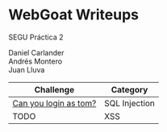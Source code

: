 # WebGoat Writeups

SEGU Práctica 2

Daniel Carlander\
Andrés Montero\
Juan Lluva

Challenge | Category
--------- | --------
[Can you login as tom?](./can_you_login_as_tom) | SQL Injection
TODO | XSS
